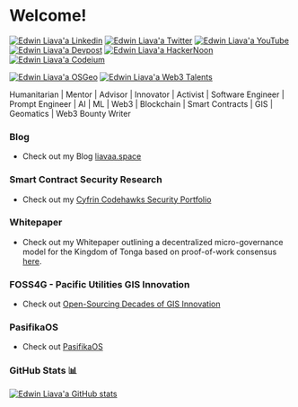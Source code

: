 <h1> Welcome!</h1>
  
[![Edwin Liava'a Linkedin](https://img.shields.io/badge/LinkedIn-0077B5?style=for-the-badge&logo=linkedin&logoColor=white)](https://www.linkedin.com/in/edwin-liavaa/) 
[![Edwin Liava'a Twitter](https://img.shields.io/badge/Twitter%20-%20black?style=for-the-badge&logo=X)](https://twitter.com/EdwinLiavaa)
[![Edwin Liava'a YouTube](https://img.shields.io/badge/YouTube-FF0000?style=for-the-badge&logo=youtube&logoColor=white)](https://www.youtube.com/@EdwinLiavaa)
[![Edwin Liava'a Devpost](https://img.shields.io/badge/Devpost-003E54?logo=devpost&logoColor=fff&style=for-the-badge)](https://devpost.com/etuini-liavaa) 
[![Edwin Liava'a HackerNoon](https://img.shields.io/badge/HACKERNOON-green?style=for-the-badge)](https://hackernoon.com/u/edwinliavaa)
[![Edwin Liava'a Codeium](https://img.shields.io/badge/CODEIUM-darkgreen?style=for-the-badge)](https://codeium.com/profile/edwinliavaa)
<!--[![Edwin Liava'a ResearchGate](https://img.shields.io/badge/RESEARCHGATE-cyan?style=for-the-badge)](https://www.researchgate.net/profile/Edwin-Liavaa) -->
[![Edwin Liava'a OSGeo](https://img.shields.io/badge/OSGEO-bluegreen?style=for-the-badge)](https://www.osgeo.org/member/liavaa/)
[![Edwin Liava'a Web3 Talents](https://img.shields.io/badge/Web3%20Talents%20-%20purple?style=for-the-badge)](https://web3-talents.io/dlttalents/dlt-talents-mentor-edwin-liavaa/)

Humanitarian | Mentor | Advisor | Innovator | Activist | Software Engineer | Prompt Engineer | AI | ML | Web3 | Blockchain | Smart Contracts | GIS | Geomatics | Web3 Bounty Writer

### Blog
* Check out my Blog [liavaa.space](https://github.com/EdwinLiavaa/liavaa.space)

### Smart Contract Security Research
* Check out my [Cyfrin Codehawks Security Portfolio](https://github.com/EdwinLiavaa/codehawks-security-portfolio)
  
### Whitepaper
* Check out my Whitepaper outlining a decentralized micro-governance model for the Kingdom of Tonga based on proof-of-work consensus [here](https://github.com/EdwinLiavaa/Whitepaper).

### FOSS4G - Pacific Utilities GIS Innovation
* Check out [Open-Sourcing Decades of GIS Innovation](https://github.com/EdwinLiavaa/pacific-utilities-gis)

### PasifikaOS
* Check out [PasifikaOS](https://github.com/EdwinLiavaa/pasifikaos)

### GitHub Stats 📊

[![Edwin Liava'a GitHub stats](https://github-readme-stats.vercel.app/api?username=EdwinLiavaa)](https://github.com/anuraghazra/github-readme-stats) 

<!--
**FidelChe/FidelChe** is a ✨ _special_ ✨ repository because its `README.md` (this file) appears on your GitHub profile.

Here are some ideas to get you started:

- 🔭 I’m currently working on ...
- 🌱 I’m currently learning ...
- 👯 I’m looking to collaborate on ...
- 🤔 I’m looking for help with ...
- 💬 Ask me about ...
- 📫 How to reach me: ...
- 😄 Pronouns: ...
- ⚡ Fun fact: ...
-->
